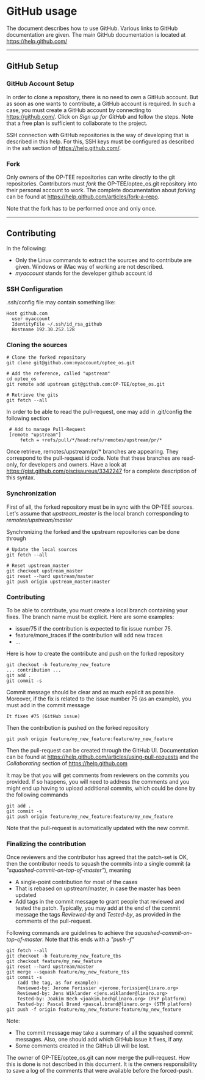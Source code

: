 GitHub usage
============

The document describes how to use GitHub. Various links to GitHub
documentation are given. The main GitHub  documentation is located
at <a href="https://help.github.com/">https://help.github.com/</a>


-----------------------------------------------------------------


GitHub Setup
------------

### GitHub Account Setup

In order to clone a repository, there is no need to own a GitHub
account. But as soon as one wants to contribute, a GitHub account
is required. In such a case, you must create a GitHub account
by connecting to
<a href="https://github.com/">https://github.com/</a>.
Click on *Sign up for GitHub* and follow the steps.
Note that a free plan is sufficient to collaborate to the project.

SSH connection with GitHub repositories is the way of developing that
is described in this help. For this, SSH keys must be configured as
described in the *ssh* section of
<a href="https://help.github.com/">https://help.github.com/</a>.


### Fork

Only owners of the OP-TEE repositories can write directly to the git
repositories. Contributors must *fork* the OP-TEE/optee_os.git repository
into their personal account to work. The complete documentation about *forking*
can be found at
<a href="https://help.github.com/articles/fork-a-repo">https://help.github.com/articles/fork-a-repo</a>.

Note that the fork has to be performed once and only once.


-----------------------------------------------------------------


Contributing
------------
In the following:

* Only the Linux commands to extract the sources and to
  contribute are given. Windows or iMac way of working are not described.
* *myaccount* stands for the developer github account id

### SSH Configuration
.ssh/config file may contain something like:

	Host github.com
	  user myaccount
	  IdentityFile ~/.ssh/id_rsa_github
	  Hostname 192.30.252.128

### Cloning the sources
	# Clone the forked repository
	git clone git@github.com:myaccount/optee_os.git

	# Add the reference, called "upstream"
	cd optee_os
	git remote add upstream git@github.com:OP-TEE/optee_os.git

	# Retrieve the gits
	git fetch --all

In order to be able to read the pull-request, one may add
in .git/config the following section

     # Add to manage Pull-Request
     [remote "upstream"]
         fetch = +refs/pull/*/head:refs/remotes/upstream/pr/*

Once retrieve, remotes/upstream/pr/* branches are appearing. They
correspond to the pull-request id code. Note that these branches
are read-only, for developers and owners. Have a look at
<a href="https://gist.github.com/piscisaureus/3342247">https://gist.github.com/piscisaureus/3342247</a>
for a complete description of this syntax.

### Synchronization

First of all, the forked repository must be in sync with the OP-TEE
sources. Let's assume that *upstream_master* is the local branch corresponding to *remotes/upstream/master*

Synchronizing the forked and the upstream repositories can be done through

	# Update the local sources
	git fetch --all

	# Reset upstream_master
	git checkout upstream_master
	git reset --hard upstream/master
	git push origin upstream_master:master

### Contributing

To be able to contribute, you must create a local branch containing your fixes.
The branch name must be explicit. Here are some examples:

* issue/75 if the contribution is expected to fix issue number 75.
* feature/more_traces if the contribution will add new traces
* ...

Here is how to create the contribute and push on the forked repository

	git checkout -b feature/my_new_feature
	... contribution ...
	git add .
	git commit -s

Commit message should be clear and as much explicit as possible.
Moreover, if the fix is related to the issue number 75 (as an example),
you must add in the commit message

	It fixes #75 (GitHub issue)

Then the contribution is pushed on the forked repository

	git push origin feature/my_new_feature:feature/my_new_feature

Then the pull-request can be created through the GitHub UI. Documentation
can be found at
<a href="https://help.github.com/articles/using-pull-requests">https://help.github.com/articles/using-pull-requests</a>
and the *Collaborating* section of
<a href="https://help.github.com">https://help.github.com</a>

It may be that you will get comments from reviewers on the commits you provided.
If so happens, you will need to address the comments and you might end up having
to upload additional commits, which could be done by the following commands

	git add .
	git commit -s
	git push origin feature/my_new_feature:feature/my_new_feature

Note that the pull-request is automatically updated with the new commit.

### Finalizing the contribution
Once reviewers and the contributor has agreed that the patch-set is OK, then the
contributor needs to squash the commits into a single commit (a
*"squashed-commit-on-top-of-master"*), meaning

* A single-point contribution for most of the cases
* That is rebased on upstream/master, in case the master has
  been updated
* Add tags in the commit message to grant people that reviewed and tested the patch.
  Typically, you may add at the end of the commit message the tags *Reviewed-by*
  and *Tested-by*, as provided in the comments of the pull-request.


Following commands are guidelines to achieve the
*squashed-commit-on-top-of-master*. Note that this ends with a
*"push -f"*

	git fetch --all
	git checkout -b feature/my_new_feature_tbs
	git checkout feature/my_new_feature
	git reset --hard upstream/master
	git merge --squash feature/my_new_feature_tbs
	git commit -s
		(add the tag, as for example):
		Reviewed-by: Jerome Forissier <jerome.forissier@linaro.org>
		Reviewed-by: Jens Wiklander <jens.wiklander@linaro.org>
		Tested-by: Joakim Bech <joakim.bech@linaro.org> (FVP platform)
		Tested-by: Pascal Brand <pascal.brand@linaro.org> (STM platform)
	git push -f origin feature/my_new_feature:feature/my_new_feature

Note:

* The commit message may take a summary of all the squashed
  commit messages. Also, one should add which GitHub issue it fixes,
  if any.
* Some comments created in the GitHub UI will be lost.

The owner of OP-TEE/optee_os.git can now merge the pull-request.
How this is done is not described in this document.
It is the owners responsibility to save a log of the comments that were
available before the forced-push.
